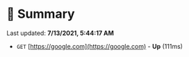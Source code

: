 # 📖 Summary
Last updated: **7/13/2021, 5:44:17 AM**

- `GET` [https://google.com](https://google.com) - **Up** (111ms)
